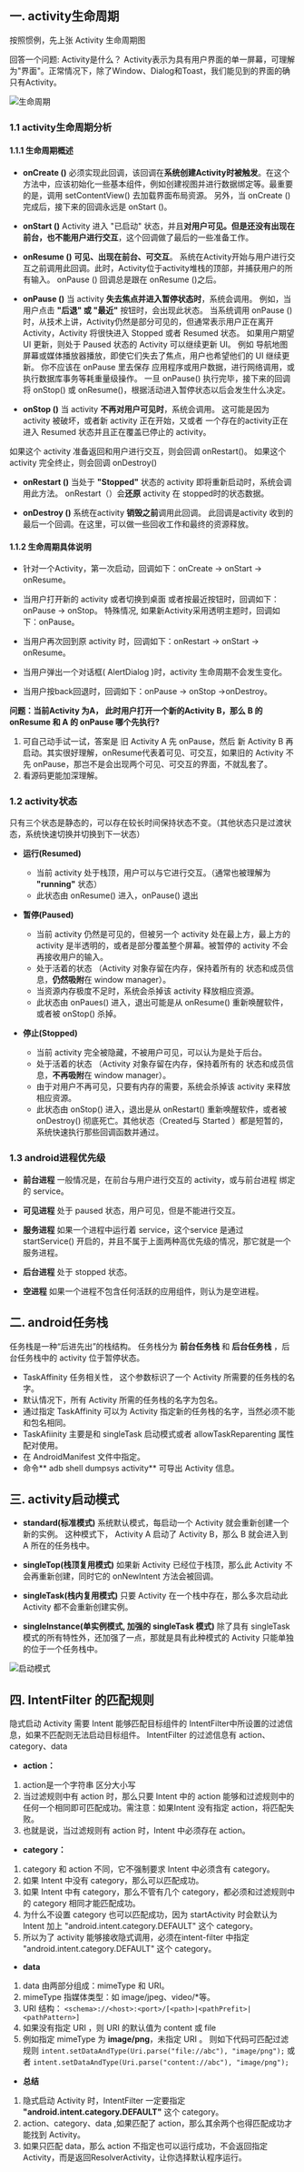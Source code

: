 ## 一. activity生命周期
按照惯例，先上张 Activity 生命周期图

回答一个问题: Activity是什么？
Activity表示为具有用户界面的单一屏幕，可理解为"界面"。正常情况下，除了Window、Dialog和Toast，我们能见到的界面的确只有Activity。

![生命周期](img/activity.png "Activity生命周期")

### 1.1 activity生命周期分析
#### 1.1.1 生命周期概述
- **onCreate ()**
必须实现此回调，该回调在**系统创建Activity时被触发**。在这个方法中，应该初始化一些基本组件，例如创建视图并进行数据绑定等。最重要的是，调用 setContentView() 去加载界面布局资源。
另外，当 onCreate () 完成后，接下来的回调永远是 onStart ()。

- **onStart ()**
Activity 进入 "已启动" 状态，并且**对用户可见。但是还没有出现在前台，也不能用户进行交互**，这个回调做了最后的一些准备工作。

- **onResume ()**
**可见、出现在前台、可交互**。 系统在Activity开始与用户进行交互之前调用此回调。此时，Activity位于activity堆栈的顶部，并捕获用户的所有输入。
onPause () 回调总是跟在 onResume ()之后。

- **onPause ()**
当 activity **失去焦点并进入暂停状态时**，系统会调用。 例如，当用户点击 **"后退" 或 "最近"** 按钮时，会出现此状态。
当系统调用 onPause () 时，从技术上讲，Activity仍然是部分可见的，但通常表示用户正在离开Activity，Activity 将很快进入 Stopped 或者 Resumed 状态。
	如果用户期望 UI 更新，则处于 Paused 状态的 Activity 可以继续更新 UI。 例如 导航地图屏幕或媒体播放器播放，即使它们失去了焦点，用户也希望他们的 UI 继续更新。
    你不应该在 onPause 里去保存 应用程序或用户数据，进行网络调用，或执行数据库事务等耗重量级操作。
    一旦 onPause() 执行完毕，接下来的回调将 onStop() 或 onResume()，根据活动进入暂停状态以后会发生什么决定。

- **onStop ()**
当 activity **不再对用户可见时**，系统会调用。 这可能是因为 activity 被破坏，或者新 activity 正在开始，又或者 一个存在的activity正在进入 Resumed 状态并且正在覆盖已停止的 activity。

 如果这个 activity 准备返回和用户进行交互，则会回调 onRestart()。
 如果这个 activity 完全终止，则会回调 onDestroy()


- **onRestart ()**
当处于 **"Stopped"** 状态的 activity 即将重新启动时，系统会调用此方法。 onRestart（）会**还原** activity 在 stopped时的状态数据。

- **onDestroy ()**
系统在activity **销毁之前**调用此回调。
此回调是activity 收到的最后一个回调。在这里，可以做一些回收工作和最终的资源释放。

#### 1.1.2 生命周期具体说明
- 针对一个Activity，第一次启动，回调如下：onCreate -> onStart -> onResume。
- 当用户打开新的 activity 或者切换到桌面 或者按最近按钮时，回调如下：onPause -> onStop。
  特殊情况, 如果新Activity采用透明主题时，回调如下：onPause。
  
- 当用户再次回到原 activity 时，回调如下：onRestart -> onStart -> onResume。
- 当用户弹出一个对话框( AlertDialog )时，activity 生命周期不会发生变化。
- 当用户按back回退时，回调如下：onPause -> onStop ->onDestroy。

**问题：当前Activity 为A， 此时用户打开一个新的Activity B，那么 B 的 onResume 和 A 的 onPause 哪个先执行?**
1. 可自己动手试一试，答案是 旧 Activity A 先 onPause，然后 新 Activity B 再启动。其实很好理解，onResume代表着可见、可交互，如果旧的 Activity 不先 onPause，那岂不是会出现两个可见、可交互的界面，不就乱套了。
2. 看源码更能加深理解。


### 1.2 activity状态
只有三个状态是静态的，可以存在较长时间保持状态不变。（其他状态只是过渡状态，系统快速切换并切换到下一状态）

- **运行(Resumed)**
	- 当前 activity 处于栈顶，用户可以与它进行交互。（通常也被理解为 **"running"** 状态）
	- 此状态由 onResume() 进入，onPause() 退出

- **暂停(Paused)**
	- 当前 activity 仍然是可见的，但被另一个 activity 处在最上方，最上方的 activity 是半透明的，或者是部分覆盖整个屏幕。被暂停的 activity 不会再接收用户的输入。
	- 处于活着的状态 （Activity 对象存留在内存，保持着所有的 状态和成员信息，**仍然吸附**在 window manager）。
	- 当资源内存极度不足时，系统会杀掉该 activity 释放相应资源。
	- 此状态由 onPaues() 进入，退出可能是从 onResume() 重新唤醒软件，或者被 onStop() 杀掉。

- **停止(Stopped)**
	- 当前 activity 完全被隐藏，不被用户可见，可以认为是处于后台。
	- 处于活着的状态 （Activity 对象存留在内存，保持着所有的 状态和成员信息，**不再吸附**在 window manager）。
	- 由于对用户不再可见，只要有内存的需要，系统会杀掉该 activity 来释放相应资源。
	- 此状态由 onStop() 进入，退出是从 onRestart() 重新唤醒软件，或者被 onDestroy() 彻底死亡。其他状态（Created与 Started ）都是短暂的，系统快速执行那些回调函数并通过。

### 1.3 android进程优先级

- **前台进程**
一般情况是，在前台与用户进行交互的 activity，或与前台进程 绑定的 service。

- **可见进程**
处于 paused 状态，用户可见，但是不能进行交互。

- **服务进程**
如果一个进程中运行着 service，这个service 是通过 startService() 开启的，并且不属于上面两种高优先级的情况，那它就是一个服务进程。

- **后台进程**
处于 stopped 状态。

- **空进程**
如果一个进程不包含任何活跃的应用组件，则认为是空进程。


## 二. android任务栈
任务栈是一种“后进先出”的栈结构。
任务栈分为 **前台任务栈** 和 **后台任务栈** ，后台任务栈中的 activity 位于暂停状态。

- TaskAffinity 任务相关性， 这个参数标识了一个 Activity 所需要的任务栈的名字。
- 默认情况下，所有 Activity 所需的任务栈的名字为包名。
- 通过指定 TaskAffinity 可以为 Activity 指定新的任务栈的名字，当然必须不能和包名相同。
- TaskAfiinity 主要是和 singleTask 启动模式或者 allowTaskReparenting 属性配对使用。
- 在 AndroidManifest 文件中指定。
- 命令** adb shell dumpsys activity** 可导出 Activity 信息。


## 三. activity启动模式

- **standard(标准模式)**
系统默认模式，每启动一个 Activity 就会重新创建一个新的实例。
这种模式下， Activity A 启动了 Activity B，那么 B 就会进入到 A 所在的任务栈中。

- **singleTop(栈顶复用模式)**
如果新 Activity 已经位于栈顶，那么此 Activity 不会再重新创建，同时它的 onNewIntent 方法会被回调。

- **singleTask(栈内复用模式)**
只要 Activity 在一个栈中存在，那么多次启动此 Activity 都不会重新创建实例。

- **singleInstance(单实例模式, 加强的 singleTask 模式)**
除了具有 singleTask 模式的所有特性外，还加强了一点，那就是具有此种模式的 Activity 只能单独的位于一个任务栈中。


![启动模式](img/activity_launchmode.png)



## 四. IntentFilter 的匹配规则
隐式启动 Activity 需要 Intent 能够匹配目标组件的 IntentFilter中所设置的过滤信息，如果不匹配则无法启动目标组件。
IntentFilter 的过滤信息有 action、category、data

- **action：**
1. action是一个字符串 区分大小写
2. 当过滤规则中有 action 时，那么只要 Intent 中的 action 能够和过滤规则中的任何一个相同即可匹配成功。需注意：如果Intent 没有指定 action，将匹配失败。
3. 也就是说，当过滤规则有 action 时，Intent 中必须存在 action。

- **category：**
1. category 和 action 不同，它不强制要求 Intent 中必须含有 category。
2. 如果 Intent 中没有 category，那么可以匹配成功。
3. 如果 Intent 中有 category，那么不管有几个 category，都必须和过滤规则中的 category 相同才能匹配成功。
4. 为什么不设置 category 也可以匹配成功，因为 startActivity 时会默认为 Intent 加上 "android.intent.category.DEFAULT" 这个 category。
5. 所以为了 activity 能够接收隐式调用，必须在intent-filter 中指定 "android.intent.category.DEFAULT" 这个 category。

- **data**
1. data 由两部分组成：mimeType 和 URI。
2. mimeType 指媒体类型：如 image/jpeg、video/*等。
3. URI 结构： `<schema>://<host>:<port>/[<path>|<pathPrefit>|<pathPattern>]`
4. 如果没有指定 URI ，则 URI 的默认值为 content 或 file
5. 例如指定 mimeType 为 **image/png**，未指定 URI 。 则如下代码可匹配过滤规则
`intent.setDataAndType(Uri.parse("file://abc"), "image/png");` 
或者
`intent.setDataAndType(Uri.parse("content://abc"), "image/png");`

- **总结**
1. 隐式启动 Activity 时，IntentFilter 一定要指定 **"android.intent.category.DEFAULT"** 这个 category。
2. action、category、data ,如果匹配了 action，那么其余两个也得匹配成功才能找到 Activity。
3.  如果只匹配 data，那么 action 不指定也可以运行成功，不会返回指定 Activity，而是返回ResolverActivity，让你选择默认程序运行。















